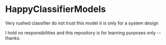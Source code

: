 # HappyClassifierModels
Very rushed classifier do not trust this model it is only for a system design

I hold no responsibilities and this repository is for learning purposes only -- thanks.
